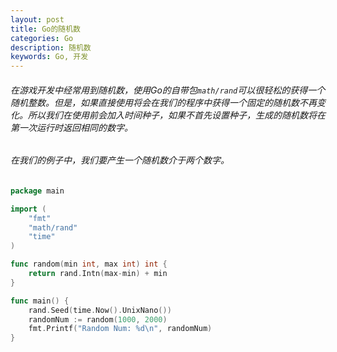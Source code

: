 ```yaml
---
layout: post
title: Go的随机数
categories: Go
description: 随机数
keywords: Go, 开发
---
```

###### 在游戏开发中经常用到随机数，使用Go的自带包`math/rand`可以很轻松的获得一个随机整数。但是，如果直接使用将会在我们的程序中获得一个固定的随机数不再变化。所以我们在使用前会加入时间种子，如果不首先设置种子，生成的随机数将在第一次运行时返回相同的数字。

###### 在我们的例子中，我们要产生一个随机数介于两个数字。
```go
package main

import (
    "fmt"
    "math/rand"
    "time"
)

func random(min int, max int) int {
    return rand.Intn(max-min) + min
}

func main() {
    rand.Seed(time.Now().UnixNano())
    randomNum := random(1000, 2000)
    fmt.Printf("Random Num: %d\n", randomNum)
}
```